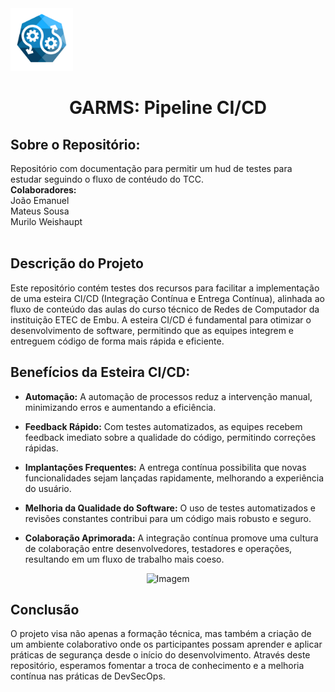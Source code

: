 <div align="left"> 
<img src=".github/workflows/logogarms.png" alt="Logotipo do Projeto" width="100">
</div>
<div align="center"> 
<h1> GARMS: Pipeline CI/CD</h1>
</div>

<h2>Sobre o Repositório:</h2>
<a>Repositório com documentação para permitir um hud de testes para estudar seguindo o fluxo de contéudo do TCC.</a>

<br>
<strong>Colaboradores:</strong><br>
<a> João Emanuel</a><br>
<a>Mateus Sousa</a><br>
<a>Murilo Weishaupt</a><br><br>

<h2>Descrição do Projeto</h2>

Este repositório contém testes dos recursos para facilitar a implementação de uma esteira CI/CD (Integração Contínua e Entrega Contínua), alinhada ao fluxo de conteúdo das aulas do curso técnico de Redes de  Computador da instituição ETEC de Embu. A esteira CI/CD é fundamental para otimizar o desenvolvimento de software, permitindo que as equipes integrem e entreguem código de forma mais rápida e eficiente.

<h2>Benefícios da Esteira CI/CD:</h2>

- **Automação:** A automação de processos reduz a intervenção manual, minimizando erros e aumentando a eficiência.

- **Feedback Rápido:** Com testes automatizados, as equipes recebem feedback imediato sobre a qualidade do código, permitindo correções rápidas.

- **Implantações Frequentes:** A entrega contínua possibilita que novas funcionalidades sejam lançadas rapidamente, melhorando a experiência do usuário.

- **Melhoria da Qualidade do Software:** O uso de testes automatizados e revisões constantes contribui para um código mais robusto e seguro.

- **Colaboração Aprimorada:** A integração contínua promove uma cultura de colaboração entre desenvolvedores, testadores e operações, resultando em um fluxo de trabalho mais coeso.

<div align="center"> 
<img src="https://hnz.com.br/wp-content/uploads/2021/12/get3qt3.png" alt="Imagem" width="">
</div>
<h2>Conclusão</h2>

O projeto visa não apenas a formação técnica, mas também a criação de um ambiente colaborativo onde os participantes possam aprender e aplicar práticas de segurança desde o início do desenvolvimento. Através deste repositório, esperamos fomentar a troca de conhecimento e a melhoria contínua nas práticas de DevSecOps.
